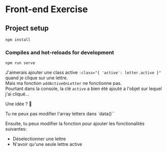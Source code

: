# Front-end Exercise

## Project setup
```
npm install
```

### Compiles and hot-reloads for development
```
npm run serve
```

J'aimerais ajouter une class active `:class="{ 'active': letter.active }"` quand je clique sur une lettre.<br/>
Mais ma fonction `addActiveOnLetter` ne fonctionne pas.<br/>
Pourtant dans la console, la clé `active` a bien été ajouté a l'objet sur lequel j'ai cliqué...

Une idée ? 🧐

Tu ne peux pas modifier l'array letters dans `data()``

Ensuite, tu peux modifier la fonction pour ajouter les fonctionalités suivantes:
- Déselectionner une lettre
- N'avoir qu'une seule lettre active
